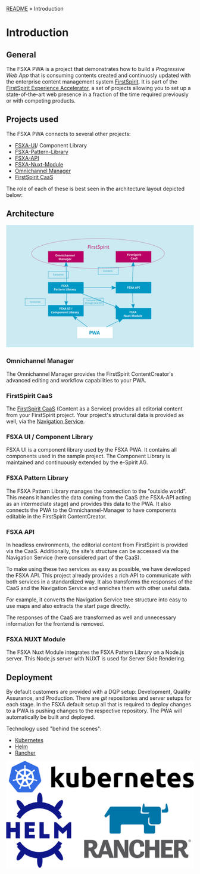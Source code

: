 [README](../README.md) » Introduction

# Introduction

## General

The FSXA PWA is a project that demonstrates how to build a *Progressive Web App* that is consuming contents created and continuosly updated with the enterprise content management system [FirstSpirit](https://www.e-spirit.com/en/product/firstspirit-dxp/enterprise-cms/). It is part of the [FirstSpirit Experience Accelerator](https://docs.e-spirit.com/module/fsxa/), a set of projects allowing you to set up a state-of-the-art web presence in a fraction of the time required previously or with competing products.

## Projects used

The FSXA PWA connects to several other projects:

* [FSXA-UI](https://github.com/e-Spirit/fsxa-ui)/ Component Library
* [FSXA-Pattern-Library](https://github.com/e-Spirit/fsxa-pattern-library)
* [FSXA-API](https://github.com/e-Spirit/fsxa-api)
* [FSXA-Nuxt-Module](https://github.com/e-Spirit/fsxa-nuxt-module)
* [Omnichannel Manager](http://docs.e-spirit.com/tpp/)
* [FirstSpirit CaaS](https://docs.e-spirit.com/module/caas/CaaS_Platform_Documentation_EN.html)

The role of each of these is best seen in the architecture layout depicted below:

## Architecture

![FSXA Architecture](./imgs/FSXA_PWA_Architecture.svg)

### Omnichannel Manager

The Omnichannel Manager provides the FirstSpirit ContentCreator's advanced editing and workflow capabilities to your PWA.

### FirstSpirit CaaS

The [FirstSpirit CaaS](https://docs.e-spirit.com/module/caas/CaaS_Platform_Documentation_EN.html) (Content as a Service) provides all editorial content from your FirstSpirit project. Your project's structural data is provided as well, via the [Navigation Service](https://docs.e-spirit.com/module/caas/CaaS_Platform_Documentation_EN.html).

### FSXA UI / Component Library

FSXA UI is a component library used by the FSXA PWA. It contains all components used in the sample project. The Component Library is maintained and continuously extended by the e-Spirit AG.

### FSXA Pattern Library

The FSXA Pattern Library manages the connection to the “outside world”. This means it handles the data coming from the CaaS (the FSXA-API acting as an intermediate stage) and provides this data to the PWA. It also connects the PWA to the Omnichannel-Manager to have components editable in the FirstSpirit ContentCreator.

### FSXA API

In headless environments, the editorial content from FirstSpirit is provided via the CaaS. Additionally, the site's structure can be accessed via the Navigation Service (here considered part of the CaaS).

To make using these two services as easy as possible, we have developed the FSXA API. This project already provides a rich API to communicate with both services in a standardized way. It also transforms the responses of the CaaS and the Navigation Service and enriches them with other useful data.

For example, it converts the Navigation Service tree structure into easy to use maps and also extracts the start page directly.

The responses of the CaaS are transformed as well and unnecessary information for the frontend is removed.

### FSXA NUXT Module

The FSXA Nuxt Module integrates the FSXA Pattern Library on a Node.js server. This Node.js server with NUXT is used for Server Side Rendering.

## Deployment

By default customers are provided with a DQP setup: Development, Quality Assurance, and Production. There are *git* repositories and server setups for each stage. In the FSXA default setup all that is required to deploy changes to a PWA is pushing changes to the respective repository. The PWA will automatically be built and deployed.

Technology used "behind the scenes":

* [Kubernetes](https://kubernetes.io/)
* [Helm](https://helm.sh/)
* [Rancher](https://rancher.com/)

![Deployment](./imgs/ccd_tools.svg)

